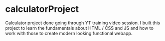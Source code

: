 # calculatorProject
Calculator project done going through YT training video session. I built this project to learn the fundamentals about HTML / CSS and JS and how to work with those to create modern looking functional webapp.

